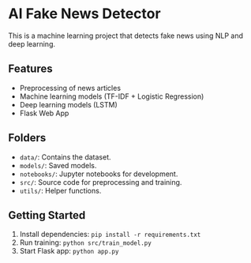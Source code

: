 # AI Fake News Detector

This is a machine learning project that detects fake news using NLP and deep learning.

## Features
- Preprocessing of news articles
- Machine learning models (TF-IDF + Logistic Regression)
- Deep learning models (LSTM)
- Flask Web App

## Folders
- `data/`: Contains the dataset.
- `models/`: Saved models.
- `notebooks/`: Jupyter notebooks for development.
- `src/`: Source code for preprocessing and training.
- `utils/`: Helper functions.

## Getting Started
1. Install dependencies: `pip install -r requirements.txt`
2. Run training: `python src/train_model.py`
3. Start Flask app: `python app.py`

